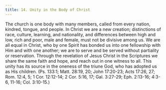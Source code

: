 ```yaml
---
title: 14. Unity in the Body of Christ
---
```


The church is one body with many members, called from every nation, kindred, tongue, and people. In Christ we are a new creation; distinctions of race, culture, learning, and nationality, and differences between high and low, rich and poor, male and female, must not be divisive among us. We are all equal in Christ, who by one Spirit has bonded us into one fellowship with Him and with one another; we are to serve and be served without partiality or reservation. Through the revelation of Jesus Christ in the Scriptures we share the same faith and hope, and reach out in one witness to all. This unity has its source in the oneness of the triune God, who has adopted us as His children. (Ps. 133:1; Matt. 28:19, 20; John 17:20-23; Acts 17:26, 27; Rom. 12:4, 5; 1 Cor. 12:12-14; 2 Cor. 5:16, 17; Gal. 3:27-29; Eph. 2:13-16; 4:3-6, 11-16; Col. 3:10-15.)